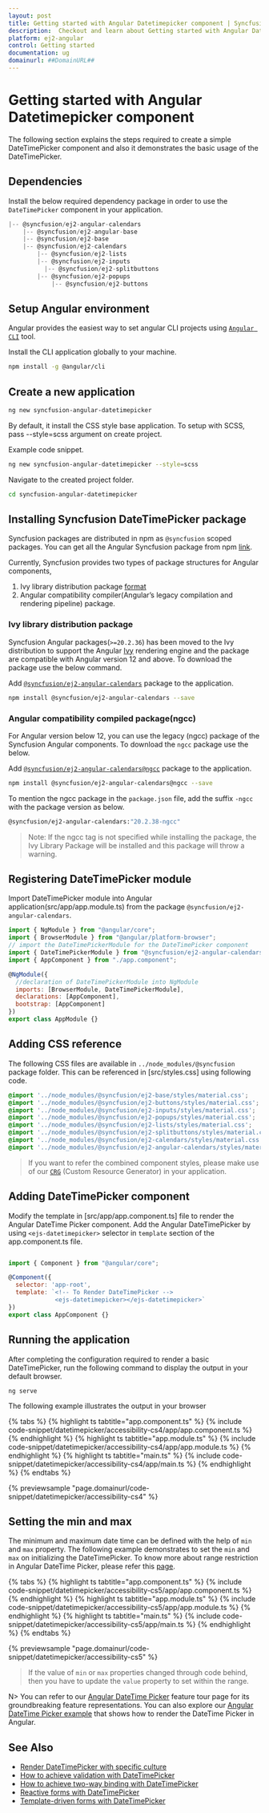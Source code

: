 ```yaml
---
layout: post
title: Getting started with Angular Datetimepicker component | Syncfusion
description:  Checkout and learn about Getting started with Angular Datetimepicker component of Syncfusion Essential JS 2 and more details.
platform: ej2-angular
control: Getting started 
documentation: ug
domainurl: ##DomainURL##
---
```


# Getting started with Angular Datetimepicker component

The following section explains the steps required to create a simple DateTimePicker component and also it demonstrates the basic usage of the DateTimePicker.

## Dependencies

Install the below required dependency package in order to use the `DateTimePicker` component in your application.

```javascript
|-- @syncfusion/ej2-angular-calendars
    |-- @syncfusion/ej2-angular-base
    |-- @syncfusion/ej2-base
    |-- @syncfusion/ej2-calendars
        |-- @syncfusion/ej2-lists
        |-- @syncfusion/ej2-inputs
          |-- @syncfusion/ej2-splitbuttons
        |-- @syncfusion/ej2-popups
            |-- @syncfusion/ej2-buttons
```

## Setup Angular environment

Angular provides the easiest way to set angular CLI projects using [`Angular CLI`](https://github.com/angular/angular-cli) tool.

Install the CLI application globally to your machine.

```bash
npm install -g @angular/cli
```

## Create a new application

```bash
ng new syncfusion-angular-datetimepicker
```

By default, it install the CSS style base application. To setup with SCSS, pass --style=scss argument on create project.

Example code snippet.

```bash
ng new syncfusion-angular-datetimepicker --style=scss
```

Navigate to the created project folder.

```bash
cd syncfusion-angular-datetimepicker
```

## Installing Syncfusion DateTimePicker package

Syncfusion packages are distributed in npm as `@syncfusion` scoped packages. You can get all the Angular Syncfusion package from npm [link]( https://www.npmjs.com/search?q=%40syncfusion%2Fej2-angular- ).

Currently, Syncfusion provides two types of package structures for Angular components,
1. Ivy library distribution package [format](https://angular.io/guide/angular-package-format#angular-package-format)
2. Angular compatibility compiler(Angular’s legacy compilation and rendering pipeline) package.

### Ivy library distribution package

Syncfusion Angular packages(`>=20.2.36`) has been moved to the Ivy distribution to support the Angular [Ivy](https://docs.angular.lat/guide/ivy) rendering engine and the package are compatible with Angular version 12 and above. To download the package use the below command.

Add [`@syncfusion/ej2-angular-calendars`](https://www.npmjs.com/package/@syncfusion/ej2-angular-calendars/v/20.2.38) package to the application.

```bash
npm install @syncfusion/ej2-angular-calendars --save
```

### Angular compatibility compiled package(ngcc)

For Angular version below 12, you can use the legacy (ngcc) package of the Syncfusion Angular components. To download the `ngcc` package use the below.

Add [`@syncfusion/ej2-angular-calendars@ngcc`](https://www.npmjs.com/package/@syncfusion/ej2-angular-calendars/v/20.2.38-ngcc) package to the application.

```bash
npm install @syncfusion/ej2-angular-calendars@ngcc --save
```

To mention the ngcc package in the `package.json` file, add the suffix `-ngcc` with the package version as below.

```bash
@syncfusion/ej2-angular-calendars:"20.2.38-ngcc"
```

>Note: If the ngcc tag is not specified while installing the package, the Ivy Library Package will be installed and this package will throw a warning.

## Registering DateTimePicker module

Import DateTimePicker module into Angular application(src/app/app.module.ts) from the package `@syncfusion/ej2-angular-calendars`.

```javascript
import { NgModule } from "@angular/core";
import { BrowserModule } from "@angular/platform-browser";
// import the DateTimePickerModule for the DateTimePicker component
import { DateTimePickerModule } from "@syncfusion/ej2-angular-calendars";
import { AppComponent } from "./app.component";

@NgModule({
  //declaration of DateTimePickerModule into NgModule
  imports: [BrowserModule, DateTimePickerModule],
  declarations: [AppComponent],
  bootstrap: [AppComponent]
})
export class AppModule {}
```

## Adding CSS reference

The following CSS files are available in  `../node_modules/@syncfusion`  package folder.
This can be referenced in [src/styles.css] using following code.

```css
@import '../node_modules/@syncfusion/ej2-base/styles/material.css';
@import '../node_modules/@syncfusion/ej2-buttons/styles/material.css';
@import '../node_modules/@syncfusion/ej2-inputs/styles/material.css';
@import '../node_modules/@syncfusion/ej2-popups/styles/material.css';
@import '../node_modules/@syncfusion/ej2-lists/styles/material.css';
@import '../node_modules/@syncfusion/ej2-splitbuttons/styles/material.css';
@import '../node_modules/@syncfusion/ej2-calendars/styles/material.css';
@import '../node_modules/@syncfusion/ej2-angular-calendars/styles/material.css';
```

>If you want to refer the combined component styles, please make use of our [`CRG`](https://crg.syncfusion.com/) (Custom Resource Generator) in your application.

## Adding DateTimePicker component

Modify the template in [src/app/app.component.ts] file to render the Angular DateTime Picker component.
Add the Angular DateTimePicker by using `<ejs-datetimepicker>` selector in `template` section of the app.component.ts file.

```javascript

import { Component } from "@angular/core";

@Component({
  selector: 'app-root',
  template: `<!-- To Render DateTimePicker -->
             <ejs-datetimepicker></ejs-datetimepicker>`
})
export class AppComponent {}

```

## Running the application

After completing the configuration required to render a basic DateTimePicker, run the following command to display the output in your default browser.

```
ng serve
```

The following example illustrates the output in your browser

{% tabs %}
{% highlight ts tabtitle="app.component.ts" %}
{% include code-snippet/datetimepicker/accessibility-cs4/app/app.component.ts %}
{% endhighlight %}
{% highlight ts tabtitle="app.module.ts" %}
{% include code-snippet/datetimepicker/accessibility-cs4/app/app.module.ts %}
{% endhighlight %}
{% highlight ts tabtitle="main.ts" %}
{% include code-snippet/datetimepicker/accessibility-cs4/app/main.ts %}
{% endhighlight %}
{% endtabs %}
  
{% previewsample "page.domainurl/code-snippet/datetimepicker/accessibility-cs4" %}

## Setting the min and max

The minimum and maximum date time can be defined with the help of `min` and `max` property. The following example demonstrates to set the `min` and `max` on initializing the DateTimePicker. To know more about range restriction in Angular DateTime Picker, please refer this [page](./date-time-range).

{% tabs %}
{% highlight ts tabtitle="app.component.ts" %}
{% include code-snippet/datetimepicker/accessibility-cs5/app/app.component.ts %}
{% endhighlight %}
{% highlight ts tabtitle="app.module.ts" %}
{% include code-snippet/datetimepicker/accessibility-cs5/app/app.module.ts %}
{% endhighlight %}
{% highlight ts tabtitle="main.ts" %}
{% include code-snippet/datetimepicker/accessibility-cs5/app/main.ts %}
{% endhighlight %}
{% endtabs %}
  
{% previewsample "page.domainurl/code-snippet/datetimepicker/accessibility-cs5" %}

> If the value of `min` or `max` properties changed through code behind, then you have to update the `value` property to set within the range.

N> You can refer to our [Angular DateTime Picker]( https://www.syncfusion.com/angular-ui-components/angular-datetime-picker) feature tour page for its groundbreaking feature representations. You can also explore our [Angular DateTime Picker example](https://ej2.syncfusion.com/angular/demos/#/material/datetimepicker/default) that shows how to render the DateTime Picker in Angular.

## See Also

* [Render DateTimePicker with specific culture](./globalization)
* [How to achieve validation with DateTimePicker](./how-to/custom-validation-using-form-validator)
* [How to achieve two-way binding with DateTimePicker](./how-to/two-way-binding)
* [Reactive forms with DateTimePicker](./how-to/reactive-form)
* [Template-driven forms with DateTimePicker](./how-to/template-driven-forms)

